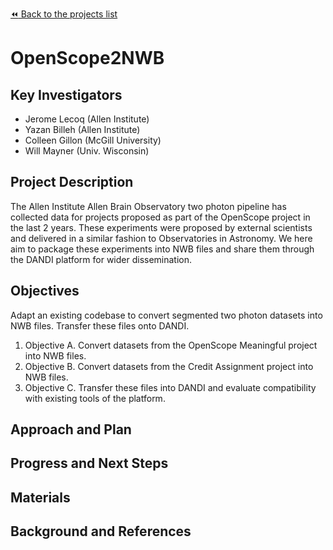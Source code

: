 [:rewind: Back to the projects list](../PROJECTS.md)

<!-- For information on how to write GitHub .md files see https://guides.github.com/features/mastering-markdown/ -->

# OpenScope2NWB 

## Key Investigators

- Jerome Lecoq (Allen Institute)
- Yazan Billeh (Allen Institute)
- Colleen Gillon (McGill University)
- Will Mayner (Univ. Wisconsin)

## Project Description

The Allen Institute Allen Brain Observatory two photon pipeline has collected data for projects proposed as 
part of the OpenScope project in the last 2 years. These experiments were proposed by external scientists and delivered in a
similar fashion to Observatories in Astronomy. We here aim to package these experiments into NWB files and share them through the
DANDI platform for wider dissemination. 

## Objectives

Adapt an existing codebase to convert segmented two photon datasets into NWB files. Transfer these files onto DANDI.

1. Objective A. Convert datasets from the OpenScope Meaningful project into NWB files.
2. Objective B. Convert datasets from the Credit Assignment project into NWB files.
3. Objective C. Transfer these files into DANDI and evaluate compatibility with existing tools of the platform.

## Approach and Plan

<!-- 1. TBD.—>
<!-- 1. ... -->
<!-- 1. ... -->

## Progress and Next Steps

<!--Populate this section as you are making progress before/during/after the hackathon-->
<!--Describe the progress you have made on the project,e.g., which objectives you have achieved and how.-->
<!--Describe the next steps you are planing to take to complete the project.-->

## Materials

<!--If available add links to the materials relevant to the project, e.g., the code generated for the project or data used-->
<!--If available add pictures and links to videos that demonstrate what has been accomplished.-->
<!--![Description of picture](Example2.jpg)-->

## Background and References

<!--Use this space for information that may help people better understand your project, like links to papers, source code, or data ,e.g:-->
<!-- - Source code: https://github.com/YourUser/YourRepository -->
<!-- - Documentation: https://link.to.docs -->
<!-- - Test data: https://link.to.test.data -->
